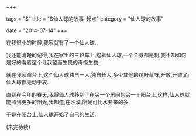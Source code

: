 +++

tags = "$"
title = "$仙人球的故事-起点"
category = "仙人球的故事"

date =  "2014-07-14"
+++

在我很小的时候,我家就有了一个仙人球.

我还能清楚的记得,我在家里的三轮车上,抱着仙人球,一个全身都是刺.我不知如何是好的看着这个让我望而生畏的奇怪生物.

就在我家窗台上,这个仙人球独自一人,独自长大,多少其他的花呀草呀,开放,开败,而仙人球都无动于衷.

直到在今年的春天,我将仙人球移到了在另一个房间的另一个阳台上,这样,仙人球就能照到更多的阳光,我知道,在沙漠,阳光可比水要来的多.

于是在阳台上,仙人球开始了自己的生活.

(未完待续)
